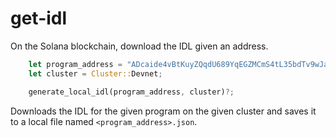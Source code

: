 # get-idl

On the Solana blockchain, download the IDL given an address.

```rust
    let program_address = "ADcaide4vBtKuyZQqdU689YqEGZMCmS4tL35bdTv9wJa";
    let cluster = Cluster::Devnet;

    generate_local_idl(program_address, cluster)?;
```

Downloads the IDL for the given program on the given cluster and saves it to a local file named `<program_address>.json`.
